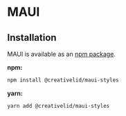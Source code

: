 # MAUI

## Installation

MAUI is available as an [npm package](https://www.npmjs.com/package/@creativelid/maui-styles).

**npm:**

```bash
npm install @creativelid/maui-styles
```

**yarn:**

```bash
yarn add @creativelid/maui-styles
```
